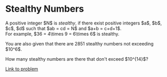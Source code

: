 # Stealthy Numbers

<p>
A positive integer $N$ is <dfn>stealthy</dfn>, if there exist positive integers $a$, $b$, $c$, $d$ such that $ab = cd = N$ and $a+b = c+d+1$.<br />
For example, $36 = 4\times 9 = 6\times 6$ is stealthy.
</p>
<p>
You are also given that there are 2851 stealthy numbers not exceeding $10^6$.
</p>
<p>
How many stealthy numbers  are there that don't exceed $10^{14}$?
</p>

[Link to problem](https://projecteuler.net/problem=757)
